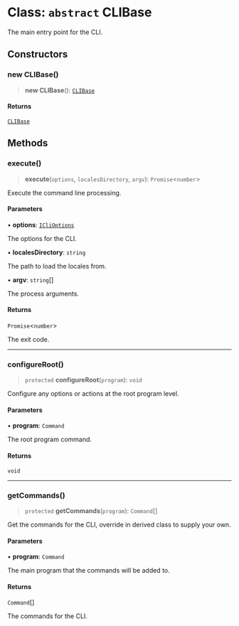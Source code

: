 # Class: `abstract` CLIBase

The main entry point for the CLI.

## Constructors

### new CLIBase()

> **new CLIBase**(): [`CLIBase`](CLIBase.md)

#### Returns

[`CLIBase`](CLIBase.md)

## Methods

### execute()

> **execute**(`options`, `localesDirectory`, `argv`): `Promise`\<`number`\>

Execute the command line processing.

#### Parameters

• **options**: [`ICliOptions`](../interfaces/ICliOptions.md)

The options for the CLI.

• **localesDirectory**: `string`

The path to load the locales from.

• **argv**: `string`[]

The process arguments.

#### Returns

`Promise`\<`number`\>

The exit code.

***

### configureRoot()

> `protected` **configureRoot**(`program`): `void`

Configure any options or actions at the root program level.

#### Parameters

• **program**: `Command`

The root program command.

#### Returns

`void`

***

### getCommands()

> `protected` **getCommands**(`program`): `Command`[]

Get the commands for the CLI, override in derived class to supply your own.

#### Parameters

• **program**: `Command`

The main program that the commands will be added to.

#### Returns

`Command`[]

The commands for the CLI.
